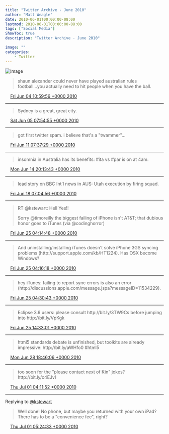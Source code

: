 ```yaml
---
title: "Twitter Archive - June 2010"
author: "Matt Weagle"
date: 2010-06-01T00:00:00-08:00
lastmod: 2010-06-01T00:00:00-08:00
tags: ["Social Media"]
ShowToc: true
description: "Twitter Archive - June 2010"

image: ""
categories: 
    - Twitter
---
```

![image](/sadtwitterbird3.jpg)

> shaun alexander could never have played australian rules football\.\.\.you actually need to hit people when you have the ball\.

<img src="./media/tweet.ico" width="12" /> [Fri Jun 04 10:59:56 +0000 2010](https://twitter.com/mweagle/status/15407726578)

----

> Sydney is a great, great city\.

<img src="./media/tweet.ico" width="12" /> [Sat Jun 05 07:54:55 +0000 2010](https://twitter.com/mweagle/status/15474436262)

----

> got first twitter spam\. i believe that's a "twammer"\.\.\.

<img src="./media/tweet.ico" width="12" /> [Fri Jun 11 07:37:29 +0000 2010](https://twitter.com/mweagle/status/15912457269)

----

> insomnia in Australia has its benefits: \#ita vs \#par is on at 4am\.

<img src="./media/tweet.ico" width="12" /> [Mon Jun 14 20:13:43 +0000 2010](https://twitter.com/mweagle/status/16173317697)

----

> lead story on BBC Int'l news in AUS: Utah execution by firing squad\.

<img src="./media/tweet.ico" width="12" /> [Fri Jun 18 07:04:56 +0000 2010](https://twitter.com/mweagle/status/16452369254)

----

> RT @kstewart: Hell Yes\!\!   
>   
> Sorry @timoreilly the biggest failing of iPhone isn't AT&T; that dubious honor goes to iTunes \(via @codinghorror\)

<img src="./media/tweet.ico" width="12" /> [Fri Jun 25 04:14:48 +0000 2010](https://twitter.com/mweagle/status/16987345454)

----

> And uninstalling/installing iTunes doesn't solve iPhone 3GS syncing problems \(http://support\.apple\.com/kb/HT1224\)\.  Has OSX become Windows?

<img src="./media/tweet.ico" width="12" /> [Fri Jun 25 04:16:18 +0000 2010](https://twitter.com/mweagle/status/16987435614)

----

> hey iTunes: failing to report sync errors is also an error  \(http://discussions\.apple\.com/message\.jspa?messageID\=11534229\)\.

<img src="./media/tweet.ico" width="12" /> [Fri Jun 25 04:30:43 +0000 2010](https://twitter.com/mweagle/status/16988268805)

----

> Eclipse 3\.6 users: please consult http://bit\.ly/3TW9Cs before jumping into http://bit\.ly/VpKgk

<img src="./media/tweet.ico" width="12" /> [Fri Jun 25 14:33:01 +0000 2010](https://twitter.com/mweagle/status/17018219045)

----

> html5 standards debate is unfinished, but toolkits are already impressive: http://bit\.ly/aWHfo0 \#html5

<img src="./media/tweet.ico" width="12" /> [Mon Jun 28 18:46:06 +0000 2010](https://twitter.com/mweagle/status/17271468919)

----

> too soon for the "please contact next of Kin" jokes?  http://bit\.ly/c4EJvI

<img src="./media/tweet.ico" width="12" /> [Thu Jul 01 04:11:52 +0000 2010](https://twitter.com/mweagle/status/17466924915)

----

Replying to [@kstewart](https://twitter.com/kstewart/status/17469467905)

> Well done\!  No phone, but maybe you returned with your own iPad?  There has to be a "convenience fee", right?

<img src="./media/tweet.ico" width="12" /> [Thu Jul 01 05:24:33 +0000 2010](https://twitter.com/mweagle/status/17471049523)